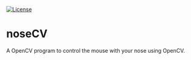 [![License](https://img.shields.io/badge/License-BSD%203--Clause-blue.svg)](https://opensource.org/licenses/BSD-3-Clause)
# noseCV
A OpenCV program to control the mouse with your nose using OpenCV. 
